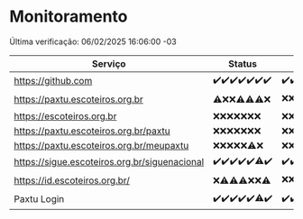 # Monitoramento

Última verificação: 06/02/2025 16:06:00 -03

|Serviço|Status|Últimas 24h|
|---|---|---|
|https://github.com|<span title="2025-01-30: OK=23">✔️</span><span title="2025-01-31: OK=23">✔️</span><span title="2025-02-01: OK=23">✔️</span><span title="2025-02-02: OK=23">✔️</span><span title="2025-02-03: OK=23">✔️</span><span title="2025-02-04: OK=23">✔️</span><span title="2025-02-05: OK=18">✔️</span>|<span title="05/02/2025 16:07:00 -03 : 200">✔️</span><span title="05/02/2025 17:09:00 -03 : 200">✔️</span><span title="05/02/2025 18:08:00 -03 : 200">✔️</span><span title="05/02/2025 19:07:00 -03 : 200">✔️</span><span title="05/02/2025 20:07:00 -03 : 200">✔️</span><span title="05/02/2025 21:40:00 -03 : 200">✔️</span><span title="05/02/2025 23:08:00 -03 : 200">✔️</span><span title="06/02/2025 00:12:00 -03 : 200">✔️</span><span title="06/02/2025 01:10:00 -03 : 200">✔️</span><span title="06/02/2025 02:08:00 -03 : 200">✔️</span><span title="06/02/2025 03:12:00 -03 : 200">✔️</span><span title="06/02/2025 04:08:00 -03 : 200">✔️</span><span title="06/02/2025 05:11:00 -03 : 200">✔️</span><span title="06/02/2025 06:08:00 -03 : 200">✔️</span><span title="06/02/2025 07:08:00 -03 : 200">✔️</span><span title="06/02/2025 08:06:00 -03 : 200">✔️</span><span title="06/02/2025 09:15:00 -03 : 200">✔️</span><span title="06/02/2025 10:15:00 -03 : 200">✔️</span><span title="06/02/2025 11:08:00 -03 : 200">✔️</span><span title="06/02/2025 12:08:00 -03 : 200">✔️</span><span title="06/02/2025 13:08:00 -03 : 200">✔️</span><span title="06/02/2025 14:07:00 -03 : 200">✔️</span><span title="06/02/2025 15:11:00 -03 : 200">✔️</span><span title="06/02/2025 16:06:00 -03 : 200">✔️</span>|
|https://paxtu.escoteiros.org.br|<span title="2025-01-30: OK=1, Falhas=22">⚠️</span><span title="2025-01-31: Falhas=23">❌</span><span title="2025-02-01: Falhas=23">❌</span><span title="2025-02-02: OK=1, Falhas=22">⚠️</span><span title="2025-02-03: OK=4, Falhas=19">⚠️</span><span title="2025-02-04: OK=3, Falhas=20">⚠️</span><span title="2025-02-05: Falhas=18">❌</span>|<span title="05/02/2025 16:07:00 -03 : 403">❌</span><span title="05/02/2025 17:09:00 -03 : 403">❌</span><span title="05/02/2025 18:08:00 -03 : 403">❌</span><span title="05/02/2025 19:07:00 -03 : 200">✔️</span><span title="05/02/2025 20:07:00 -03 : 403">❌</span><span title="05/02/2025 21:40:00 -03 : 403">❌</span><span title="05/02/2025 23:08:00 -03 : 403">❌</span><span title="06/02/2025 00:12:00 -03 : 403">❌</span><span title="06/02/2025 01:10:00 -03 : 403">❌</span><span title="06/02/2025 02:08:00 -03 : 403">❌</span><span title="06/02/2025 03:12:00 -03 : 200">✔️</span><span title="06/02/2025 04:08:00 -03 : 403">❌</span><span title="06/02/2025 05:11:00 -03 : 403">❌</span><span title="06/02/2025 06:08:00 -03 : 403">❌</span><span title="06/02/2025 07:08:00 -03 : 403">❌</span><span title="06/02/2025 08:06:00 -03 : 403">❌</span><span title="06/02/2025 09:15:00 -03 : 403">❌</span><span title="06/02/2025 10:15:00 -03 : 403">❌</span><span title="06/02/2025 11:08:00 -03 : 403">❌</span><span title="06/02/2025 12:08:00 -03 : 403">❌</span><span title="06/02/2025 13:08:00 -03 : 403">❌</span><span title="06/02/2025 14:07:00 -03 : 403">❌</span><span title="06/02/2025 15:11:00 -03 : 403">❌</span><span title="06/02/2025 16:06:00 -03 : 403">❌</span>|
|https://escoteiros.org.br|<span title="2025-01-30: Falhas=23">❌</span><span title="2025-01-31: Falhas=23">❌</span><span title="2025-02-01: Falhas=23">❌</span><span title="2025-02-02: Falhas=23">❌</span><span title="2025-02-03: Falhas=23">❌</span><span title="2025-02-04: Falhas=23">❌</span><span title="2025-02-05: Falhas=18">❌</span>|<span title="05/02/2025 16:07:00 -03 : 403">❌</span><span title="05/02/2025 17:09:00 -03 : 403">❌</span><span title="05/02/2025 18:08:00 -03 : 403">❌</span><span title="05/02/2025 19:07:00 -03 : 403">❌</span><span title="05/02/2025 20:07:00 -03 : 403">❌</span><span title="05/02/2025 21:40:00 -03 : 403">❌</span><span title="05/02/2025 23:08:00 -03 : 403">❌</span><span title="06/02/2025 00:12:00 -03 : 403">❌</span><span title="06/02/2025 01:10:00 -03 : 403">❌</span><span title="06/02/2025 02:08:00 -03 : 403">❌</span><span title="06/02/2025 03:12:00 -03 : 403">❌</span><span title="06/02/2025 04:08:00 -03 : 403">❌</span><span title="06/02/2025 05:11:00 -03 : 403">❌</span><span title="06/02/2025 06:08:00 -03 : 403">❌</span><span title="06/02/2025 07:08:00 -03 : 403">❌</span><span title="06/02/2025 08:06:00 -03 : 403">❌</span><span title="06/02/2025 09:15:00 -03 : 403">❌</span><span title="06/02/2025 10:15:00 -03 : 403">❌</span><span title="06/02/2025 11:08:00 -03 : 403">❌</span><span title="06/02/2025 12:08:00 -03 : 403">❌</span><span title="06/02/2025 13:08:00 -03 : 403">❌</span><span title="06/02/2025 14:07:00 -03 : 403">❌</span><span title="06/02/2025 15:11:00 -03 : 403">❌</span><span title="06/02/2025 16:06:00 -03 : 403">❌</span>|
|https://paxtu.escoteiros.org.br/paxtu|<span title="2025-01-30: Falhas=23">❌</span><span title="2025-01-31: Falhas=23">❌</span><span title="2025-02-01: Falhas=23">❌</span><span title="2025-02-02: Falhas=23">❌</span><span title="2025-02-03: Falhas=23">❌</span><span title="2025-02-04: Falhas=23">❌</span><span title="2025-02-05: Falhas=18">❌</span>|<span title="05/02/2025 16:07:00 -03 : 403">❌</span><span title="05/02/2025 17:09:00 -03 : 403">❌</span><span title="05/02/2025 18:08:00 -03 : 403">❌</span><span title="05/02/2025 19:07:00 -03 : 403">❌</span><span title="05/02/2025 20:07:00 -03 : 403">❌</span><span title="05/02/2025 21:40:00 -03 : 403">❌</span><span title="05/02/2025 23:08:00 -03 : 403">❌</span><span title="06/02/2025 00:12:00 -03 : 403">❌</span><span title="06/02/2025 01:10:00 -03 : 403">❌</span><span title="06/02/2025 02:08:00 -03 : 403">❌</span><span title="06/02/2025 03:12:00 -03 : 403">❌</span><span title="06/02/2025 04:08:00 -03 : 403">❌</span><span title="06/02/2025 05:11:00 -03 : 403">❌</span><span title="06/02/2025 06:08:00 -03 : 403">❌</span><span title="06/02/2025 07:08:00 -03 : 403">❌</span><span title="06/02/2025 08:06:00 -03 : 403">❌</span><span title="06/02/2025 09:15:00 -03 : 403">❌</span><span title="06/02/2025 10:15:00 -03 : 403">❌</span><span title="06/02/2025 11:08:00 -03 : 403">❌</span><span title="06/02/2025 12:08:00 -03 : 403">❌</span><span title="06/02/2025 13:08:00 -03 : 403">❌</span><span title="06/02/2025 14:07:00 -03 : 403">❌</span><span title="06/02/2025 15:11:00 -03 : 403">❌</span><span title="06/02/2025 16:06:00 -03 : 403">❌</span>|
|https://paxtu.escoteiros.org.br/meupaxtu|<span title="2025-01-30: Falhas=23">❌</span><span title="2025-01-31: Falhas=23">❌</span><span title="2025-02-01: Falhas=23">❌</span><span title="2025-02-02: Falhas=23">❌</span><span title="2025-02-03: Falhas=23">❌</span><span title="2025-02-04: OK=1, Falhas=22">⚠️</span><span title="2025-02-05: Falhas=18">❌</span>|<span title="05/02/2025 16:07:00 -03 : 403">❌</span><span title="05/02/2025 17:09:00 -03 : 403">❌</span><span title="05/02/2025 18:08:00 -03 : 403">❌</span><span title="05/02/2025 19:07:00 -03 : 403">❌</span><span title="05/02/2025 20:07:00 -03 : 403">❌</span><span title="05/02/2025 21:40:00 -03 : 403">❌</span><span title="05/02/2025 23:08:00 -03 : 403">❌</span><span title="06/02/2025 00:12:00 -03 : 403">❌</span><span title="06/02/2025 01:10:00 -03 : 403">❌</span><span title="06/02/2025 02:08:00 -03 : 403">❌</span><span title="06/02/2025 03:12:00 -03 : 403">❌</span><span title="06/02/2025 04:08:00 -03 : 403">❌</span><span title="06/02/2025 05:11:00 -03 : 403">❌</span><span title="06/02/2025 06:08:00 -03 : 403">❌</span><span title="06/02/2025 07:08:00 -03 : 403">❌</span><span title="06/02/2025 08:06:00 -03 : 403">❌</span><span title="06/02/2025 09:15:00 -03 : 403">❌</span><span title="06/02/2025 10:15:00 -03 : 403">❌</span><span title="06/02/2025 11:08:00 -03 : 403">❌</span><span title="06/02/2025 12:08:00 -03 : 403">❌</span><span title="06/02/2025 13:08:00 -03 : 403">❌</span><span title="06/02/2025 14:07:00 -03 : 403">❌</span><span title="06/02/2025 15:11:00 -03 : 403">❌</span><span title="06/02/2025 16:06:00 -03 : 403">❌</span>|
|https://sigue.escoteiros.org.br/siguenacional|<span title="2025-01-30: OK=23">✔️</span><span title="2025-01-31: OK=23">✔️</span><span title="2025-02-01: OK=23">✔️</span><span title="2025-02-02: OK=23">✔️</span><span title="2025-02-03: OK=23">✔️</span><span title="2025-02-04: OK=21, Falhas=2">⚠️</span><span title="2025-02-05: OK=18">✔️</span>|<span title="05/02/2025 16:07:00 -03 : 200">✔️</span><span title="05/02/2025 17:09:00 -03 : 200">✔️</span><span title="05/02/2025 18:08:00 -03 : 200">✔️</span><span title="05/02/2025 19:07:00 -03 : 200">✔️</span><span title="05/02/2025 20:07:00 -03 : 200">✔️</span><span title="05/02/2025 21:40:00 -03 : 200">✔️</span><span title="05/02/2025 23:08:00 -03 : 200">✔️</span><span title="06/02/2025 00:12:00 -03 : 200">✔️</span><span title="06/02/2025 01:10:00 -03 : 200">✔️</span><span title="06/02/2025 02:08:00 -03 : 200">✔️</span><span title="06/02/2025 03:12:00 -03 : 200">✔️</span><span title="06/02/2025 04:08:00 -03 : 200">✔️</span><span title="06/02/2025 05:11:00 -03 : 200">✔️</span><span title="06/02/2025 06:08:00 -03 : 200">✔️</span><span title="06/02/2025 07:08:00 -03 : 200">✔️</span><span title="06/02/2025 08:06:00 -03 : 200">✔️</span><span title="06/02/2025 09:15:00 -03 : 200">✔️</span><span title="06/02/2025 10:15:00 -03 : 200">✔️</span><span title="06/02/2025 11:08:00 -03 : 200">✔️</span><span title="06/02/2025 12:08:00 -03 : 200">✔️</span><span title="06/02/2025 13:08:00 -03 : 200">✔️</span><span title="06/02/2025 14:07:00 -03 : 200">✔️</span><span title="06/02/2025 15:11:00 -03 : 200">✔️</span><span title="06/02/2025 16:06:00 -03 : 200">✔️</span>|
|https://id.escoteiros.org.br/|<span title="2025-01-30: Falhas=23">❌</span><span title="2025-01-31: OK=1, Falhas=22">⚠️</span><span title="2025-02-01: OK=1, Falhas=22">⚠️</span><span title="2025-02-02: OK=2, Falhas=21">⚠️</span><span title="2025-02-03: Falhas=23">❌</span><span title="2025-02-04: Falhas=23">❌</span><span title="2025-02-05: OK=2, Falhas=16">⚠️</span>|<span title="05/02/2025 16:07:00 -03 : 403">❌</span><span title="05/02/2025 17:09:00 -03 : 403">❌</span><span title="05/02/2025 18:08:00 -03 : 403">❌</span><span title="05/02/2025 19:07:00 -03 : 403">❌</span><span title="05/02/2025 20:07:00 -03 : 200">✔️</span><span title="05/02/2025 21:40:00 -03 : 403">❌</span><span title="05/02/2025 23:08:00 -03 : 403">❌</span><span title="06/02/2025 00:12:00 -03 : 403">❌</span><span title="06/02/2025 01:10:00 -03 : 403">❌</span><span title="06/02/2025 02:08:00 -03 : 403">❌</span><span title="06/02/2025 03:12:00 -03 : 403">❌</span><span title="06/02/2025 04:08:00 -03 : 403">❌</span><span title="06/02/2025 05:11:00 -03 : 200">✔️</span><span title="06/02/2025 06:08:00 -03 : 403">❌</span><span title="06/02/2025 07:08:00 -03 : 403">❌</span><span title="06/02/2025 08:06:00 -03 : 403">❌</span><span title="06/02/2025 09:15:00 -03 : 403">❌</span><span title="06/02/2025 10:15:00 -03 : 403">❌</span><span title="06/02/2025 11:08:00 -03 : 403">❌</span><span title="06/02/2025 12:08:00 -03 : 200">✔️</span><span title="06/02/2025 13:08:00 -03 : 403">❌</span><span title="06/02/2025 14:07:00 -03 : 200">✔️</span><span title="06/02/2025 15:11:00 -03 : 403">❌</span><span title="06/02/2025 16:06:00 -03 : 403">❌</span>|
|Paxtu Login|<span title="2025-01-30: OK=23">✔️</span><span title="2025-01-31: OK=23">✔️</span><span title="2025-02-01: OK=23">✔️</span><span title="2025-02-02: OK=23">✔️</span><span title="2025-02-03: OK=23">✔️</span><span title="2025-02-04: OK=21, Falhas=2">⚠️</span><span title="2025-02-05: OK=18">✔️</span>|<span title="05/02/2025 16:07:00 -03 : 200">✔️</span><span title="05/02/2025 17:09:00 -03 : 200">✔️</span><span title="05/02/2025 18:08:00 -03 : 200">✔️</span><span title="05/02/2025 19:07:00 -03 : 200">✔️</span><span title="05/02/2025 20:07:00 -03 : 200">✔️</span><span title="05/02/2025 21:40:00 -03 : 200">✔️</span><span title="05/02/2025 23:08:00 -03 : 200">✔️</span><span title="06/02/2025 00:12:00 -03 : 200">✔️</span><span title="06/02/2025 01:10:00 -03 : 200">✔️</span><span title="06/02/2025 02:08:00 -03 : 200">✔️</span><span title="06/02/2025 03:12:00 -03 : 200">✔️</span><span title="06/02/2025 04:08:00 -03 : 200">✔️</span><span title="06/02/2025 05:11:00 -03 : 200">✔️</span><span title="06/02/2025 06:08:00 -03 : 200">✔️</span><span title="06/02/2025 07:08:00 -03 : 200">✔️</span><span title="06/02/2025 08:06:00 -03 : 200">✔️</span><span title="06/02/2025 09:15:00 -03 : 200">✔️</span><span title="06/02/2025 10:15:00 -03 : 200">✔️</span><span title="06/02/2025 11:08:00 -03 : 200">✔️</span><span title="06/02/2025 12:08:00 -03 : 200">✔️</span><span title="06/02/2025 13:08:00 -03 : 200">✔️</span><span title="06/02/2025 14:07:00 -03 : 200">✔️</span><span title="06/02/2025 15:11:00 -03 : 200">✔️</span><span title="06/02/2025 16:06:00 -03 : 200">✔️</span>|
